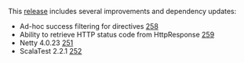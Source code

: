 This [release][0.8.2] includes several improvements and dependency updates:

* Ad-hoc success filtering for directives [258][258]
* Ability to retrieve HTTP status code from HttpResponse [259][259]
* Netty 4.0.23 [251][251]
* ScalaTest 2.2.1 [252][252]

[259]: https://github.com/unfiltered/unfiltered/pull/259
[258]: https://github.com/unfiltered/unfiltered/pull/258
[251]: https://github.com/unfiltered/unfiltered/pull/251
[252]: https://github.com/unfiltered/unfiltered/pull/252
[0.8.2]: https://github.com/unfiltered/unfiltered/issues?q=milestone%3A0.8.2+is%3Aclosed
